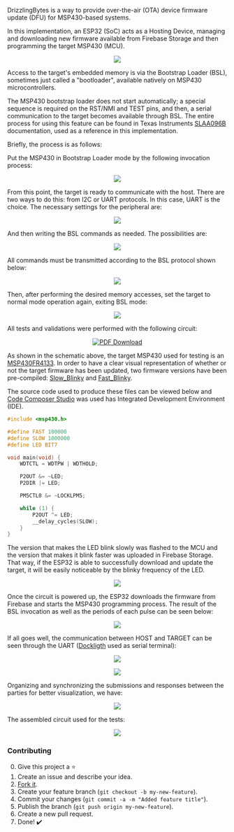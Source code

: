 DrizzlingBytes is a way to provide over-the-air (OTA) device firmware update (DFU) for MSP430-based systems.

In this implementation, an ESP32 (SoC) acts as a Hosting Device, managing and downloading new firmware available from Firebase Storage and then programming the target MSP430 (MCU).

<p align="center"><img src="https://github.com/TiagoPaulaSilva/DrizzlingBytes/blob/main/Assets/Overview.png" ></p>

Access to the target's embedded memory is via the Bootstrap Loader (BSL), sometimes just called a "bootloader", available natively on MSP430 microcontrollers.

The MSP430 bootstrap loader does not start automatically; a special sequence is required on the RST/NMI and TEST pins, and then, a serial communication to the target becomes available through BSL. The entire process for using this feature can be found in Texas Instruments [SLAA096B](https://github.com/TiagoPaulaSilva/DrizzlingBytes/blob/main/Hardware/1.%20Datasheets/MSP430%20BSL/Application%20of%20Bootstrap%20Loader%20in%20MSP430%20With%20Flash%20Hardware%20and%20Software%20Proposal%20(SLAA096B).pdf) documentation, used as a reference in this implementation.

Briefly, the process is as follows:

Put the MSP430 in Bootstrap Loader mode by the following invocation process:

<p align="center"><img src="https://github.com/TiagoPaulaSilva/DrizzlingBytes/blob/main/Assets/BSLModeInvocation.png" ></p>

From this point, the target is ready to communicate with the host. There are two ways to do this: from I2C or UART protocols. In this case, UART is the choice. The necessary settings for the peripheral are:

<p align="center"><img src="https://github.com/TiagoPaulaSilva/DrizzlingBytes/blob/main/Assets/BSLUARTSettings.png" ></p>

And then writing the BSL commands as needed. The possibilities are:

<p align="center"><img src="https://github.com/TiagoPaulaSilva/DrizzlingBytes/blob/main/Assets/BSLCommandsList.png" ></p>

All commands must be transmitted according to the BSL protocol shown below:

<p align="center"><img src="https://github.com/TiagoPaulaSilva/DrizzlingBytes/blob/main/Assets/BSLProtocol.png" ></p>

Then, after performing the desired memory accesses, set the target to normal mode operation again, exiting BSL mode:

<p align="center"><img src="https://github.com/TiagoPaulaSilva/DrizzlingBytes/blob/main/Assets/NormalModeInvocation.png" ></p>

All tests and validations were performed with the following circuit:

<p align="center"><a href="https://github.com/TiagoPaulaSilva/DrizzlingBytes/blob/main/Hardware/0.%20Project/DrizzlingBytes.pdf"><img src="https://github.com/TiagoPaulaSilva/DrizzlingBytes/blob/main/Assets/SchematicPreview.png"  title="Schematic Preview" alt="PDF Download"></a></p>

As shown in the schematic above, the target MSP430 used for testing is an [MSP430FR4133](https://github.com/TiagoPaulaSilva/DrizzlingBytes/blob/main/Hardware/1.%20Datasheets/MSP430%20BSL/Datasheet%20-%20MSP430FR413x%20Mixed-Signal%20Microcontrollers%20(Rev.%20F).pdf). In order to have a clear visual representation of whether or not the target firmware has been updated, two firmware versions have been pre-compiled: [Slow_Blinky](https://github.com/TiagoPaulaSilva/DrizzlingBytes/blob/main/Assets/Precompiled%20Firmware/Slow_Blinky/firmware.txt) and [Fast_Blinky](https://github.com/TiagoPaulaSilva/DrizzlingBytes/blob/main/Assets/Precompiled%20Firmware/Fast_Blinky/firmware.txt).

The source code used to produce these files can be viewed below and [Code Composer Studio](https://www.ti.com/tool/CCSTUDIO) was used has Integrated Development Environment (IDE).

```c
#include <msp430.h>

#define FAST 100000
#define SLOW 1000000
#define LED BIT7

void main(void) {
    WDTCTL = WDTPW | WDTHOLD;

    P2OUT &= ~LED;
    P2DIR |= LED;

    PM5CTL0 &= ~LOCKLPM5;

    while (1) {
        P2OUT ^= LED;
        __delay_cycles(SLOW);
    }
}
```

The version that makes the LED blink slowly was flashed to the MCU and the version that makes it blink faster was uploaded in Firebase Storage. That way, if the ESP32 is able to successfully download and update the target, it will be easily noticeable by the blinky frequency of the LED.

<p align="center"><img src="https://github.com/TiagoPaulaSilva/DrizzlingBytes/blob/main/Assets/FirebaseStorage.png" ></p>

Once the circuit is powered up, the ESP32 downloads the firmware from Firebase and starts the MSP430 programming process. The result of the BSL invocation as well as the periods of each pulse can be seen below:

<p align="center"><img src="https://github.com/TiagoPaulaSilva/DrizzlingBytes/blob/main/Assets/BSLInvocationSignals.png" ></p>

If all goes well, the communication between HOST and TARGET can be seen through the UART ([Dockligth](https://docklight.de/) used as serial terminal):

<p align="center"><img src="https://github.com/TiagoPaulaSilva/DrizzlingBytes/blob/main/Assets/ESP32_Tx.png" ></p>
<p align="center"><img src="https://github.com/TiagoPaulaSilva/DrizzlingBytes/blob/main/Assets/ESP32_Rx.png" ></p>

Organizing and synchronizing the submissions and responses between the parties for better visualization, we have:

<p align="center"><img src="https://github.com/TiagoPaulaSilva/DrizzlingBytes/blob/main/Assets/UARTCommunicationSync.png" ></p>

The assembled circuit used for the tests:

<p align="center"><img src="https://github.com/TiagoPaulaSilva/DrizzlingBytes/blob/main/Assets/Breadboard.png" ></p>

### Contributing
0. Give this project a :star:
1. Create an issue and describe your idea.
2. [Fork it](https://github.com/TiagoPaulaSilva/DrizzlingBytes/fork).
3. Create your feature branch (`git checkout -b my-new-feature`).
4. Commit your changes (`git commit -a -m "Added feature title"`).
5. Publish the branch (`git push origin my-new-feature`).
6. Create a new pull request.
7. Done! :heavy_check_mark:

